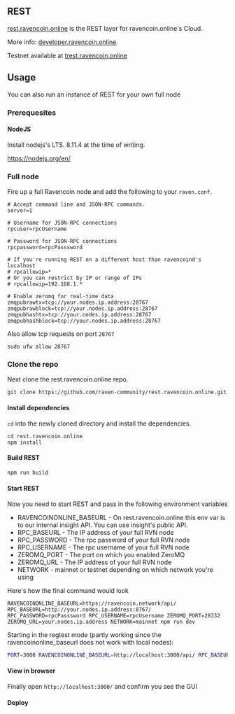 ## REST

[rest.ravencoin.online](http://rest.ravencoin.online) is the REST layer for ravencoin.online's Cloud.

More info: [developer.ravencoin.online](http://developer.ravencoin.online).

Testnet available at [trest.ravencoin.online](http://trest.ravencoin.online)

## Usage
You can also run an instance of REST for your own full node

### Prerequesites

#### NodeJS

Install nodejs's LTS. 8.11.4 at the time of writing.

https://nodejs.org/en/

### Full node

Fire up a full Ravencoin node and add the following to your `raven.conf`.

```
# Accept command line and JSON-RPC commands.
server=1

# Username for JSON-RPC connections
rpcuser=rpcUsername

# Password for JSON-RPC connections
rpcpassword=rpcPasssword

# If you're running REST on a different host than ravencoind's localhost
# rpcallowip=*
# Or you can restrict by IP or range of IPs
# rpcallowip=192.168.1.*

# Enable zeromq for real-time data
zmqpubrawtx=tcp://your.nodes.ip.address:28767
zmqpubrawblock=tcp://your.nodes.ip.address:28767
zmqpubhashtx=tcp://your.nodes.ip.address:28767
zmqpubhashblock=tcp://your.nodes.ip.address:28767
```

Also allow tcp requests on port `28767`

```
sudo ufw allow 28767
```

### Clone the repo

Next clone the rest.ravencoin.online repo.

```
git clone https://github.com/raven-community/rest.ravencoin.online.git
```

#### Install dependencies

`cd` into the newly cloned directory and install the dependencies.

```
cd rest.ravencoin.online
npm install
```

#### Build REST
```bash
npm run build
```

#### Start REST

Now you need to start REST and pass in the following environment variables

- RAVENCOINONLINE_BASEURL - On rest.ravencoin.online this env var is to our internal insight API. You can use insight's public API.
- RPC_BASEURL - The IP address of your full RVN node
- RPC_PASSWORD - The rpc password of your full RVN node
- RPC_USERNAME - The rpc username of your full RVN node
- ZEROMQ_PORT - The port on which you enabled ZeroMQ
- ZEROMQ_URL - The IP address of your full RVN node
- NETWORK - mainnet or testnet depending on which network you're using

Here's how the final command would look

```
RAVENCOINONLINE_BASEURL=https://ravencoin.network/api/ RPC_BASEURL=http://your.nodes.ip.address:8767/ RPC_PASSWORD=rpcPasssword RPC_USERNAME=rpcUsername ZEROMQ_PORT=28332 ZEROMQ_URL=your.nodes.ip.address NETWORK=mainnet npm run dev
```


Starting in the regtest mode (partly working since the ravencoinonline_baseurl does not work with local nodes):
```bash
PORT=3000 RAVENCOINONLINE_BASEURL=http://localhost:3000/api/ RPC_BASEURL=http://localhost:18767/ RPC_PASSWORD=regtest RPC_USERNAME=regtest ZEROMQ_PORT=0 ZEROMQ_URL=0 NETWORK=local npm start
```


#### View in browser

Finally open `http://localhost:3000/` and confirm you see the GUI

#### Deploy
